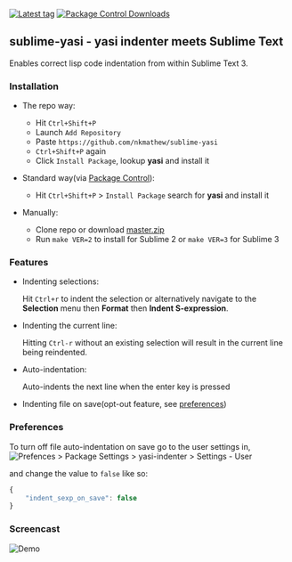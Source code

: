 [![Latest tag][tag]][tag~]
[![Package Control Downloads][pkg-downloads]][pkg-downloads~]

## sublime-yasi - yasi indenter meets Sublime Text

Enables correct lisp code indentation from within Sublime Text 3.

### Installation
+ The repo way:

  + Hit `Ctrl+Shift+P`
  + Launch `Add Repository`
  + Paste `https://github.com/nkmathew/sublime-yasi`
  + `Ctrl+Shift+P` again
  + Click `Install Package`, lookup **yasi** and install it

+ Standard way(via [Package Control][pkg]):
  + Hit `Ctrl+Shift+P` > `Install Package` search for **yasi** and install it

+ Manually:
  + Clone repo or download [master.zip][zip]
  + Run `make VER=2` to install for Sublime 2 or `make VER=3` for Sublime 3

### Features
+ Indenting selections:

  Hit `Ctrl+r` to indent the selection or alternatively navigate to the **Selection**
  menu then **Format** then **Indent S-expression**.

+ Indenting the current line:

  Hitting `Ctrl-r` without an existing selection will result in the current line
  being reindented.

+ Auto-indentation:

  Auto-indents the next line when the enter key is pressed

+ Indenting file on save(opt-out feature, see [preferences](#preferences))

### Preferences
To turn off file auto-indentation on save go to the user settings in,
![Prefences > Package Settings > yasi-indenter > Settings - User][img]

and change the value to `false` like so:

```js
{
    "indent_sexp_on_save": false
}
```


### Screencast
![Demo](http://imgur.com/TlQgSFb.png)

[tag]: https://img.shields.io/github/tag/nkmathew/sublime-yasi.svg
[tag~]: https://github.com/nkmathew/sublime-yasi/releases
[pkg-downloads]: https://packagecontrol.herokuapp.com/downloads/yasi-indenter.svg
[pkg-downloads~]: https://packagecontrol.io/packages/yasi-indenter
[pkg]: https://packagecontrol.io/
[zip]: https://github.com/nkmathew/sublime-yasi/archive/master.zip
[img]: http://i.imgur.com/yazls5v.png
